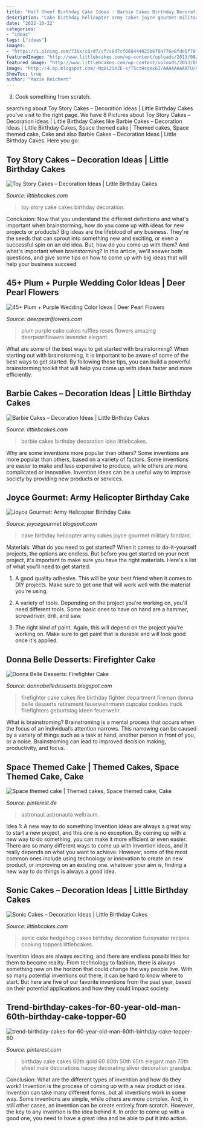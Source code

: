 ```yaml
---
title: "Half Sheet Birthday Cake Ideas : Barbie Cakes Birthday Decoration Idea Littlebcakes"
description: "Cake birthday helicopter army cakes joyce gourmet military fondant"
date: "2022-10-22"
categories:
- "ideas"
tags: ["ideas"]
images:
- "https://i.pinimg.com/736x/c8/d7/cf/c8d7cf068444025b6f0a776e8fde5f70.jpg"
featuredImage: "http://www.littlebcakes.com/wp-content/uploads/2013/08/Barbie-Birthday-Cakes-Pictures-576x1024.jpg"
featured_image: "http://www.littlebcakes.com/wp-content/uploads/2013/08/Barbie-Birthday-Cakes-Pictures-576x1024.jpg"
image: "http://4.bp.blogspot.com/-NqHi2iXZE-s/T5czHcqex6I/AAAAAAAAATU/nQIgC-NNwSI/s1600/spring+phone+photos+044.JPG"
ShowToc: true
author: "Mazie Reichert"
---
```



3. Cook something from scratch.

	

		
searching about Toy Story Cakes – Decoration Ideas | Little Birthday Cakes you've visit to the right page. We have 8 Pictures about Toy Story Cakes – Decoration Ideas | Little Birthday Cakes like Barbie Cakes – Decoration Ideas | Little Birthday Cakes, Space themed cake | Themed cakes, Space themed cake, Cake and also Barbie Cakes – Decoration Ideas | Little Birthday Cakes. Here you go:
		
    
## Toy Story Cakes – Decoration Ideas | Little Birthday Cakes

<img loading=lazy src="http://www.littlebcakes.com/wp-content/uploads/2014/02/Toy-Story-Cake-Ideas.jpg" onerror="this.onerror=null;this.src='https://tse1.mm.bing.net/th?id=OIP.SkDbF0H0TF2sYM-v-v5-wAHaLG&amp;pid=15.1';" alt="Toy Story Cakes – Decoration Ideas | Little Birthday Cakes">

_Source: littlebcakes.com_

>toy story cake cakes birthday decoration. 

	

Conclusion: Now that you understand the different definitions and what's important when brainstorming, how do you come up with ideas for new projects or products?
Big ideas are the lifeblood of any business. They're the seeds that can sprout into something new and exciting, or even a successful spin on an old idea. But, how do you come up with them? And what's important when brainstorming? In this article, we'll answer both questions, and give some tips on how to come up with big ideas that will help your business succeed.

    
## 45+ Plum + Purple Wedding Color Ideas | Deer Pearl Flowers

<img loading=lazy src="http://www.deerpearlflowers.com/wp-content/uploads/2015/05/plum-purple-ruffles-wedding-cake-with-roses.jpg" onerror="this.onerror=null;this.src='https://tse1.mm.bing.net/th?id=OIP.GaybkrPb0U3kljB87fIHjQHaKE&amp;pid=15.1';" alt="45+ Plum + Purple Wedding Color Ideas | Deer Pearl Flowers">

_Source: deerpearlflowers.com_

>plum purple cake cakes ruffles roses flowers amazing deerpearlflowers lavender elegant. 

	

What are some of the best ways to get started with brainstorming?
When starting out with brainstorming, it is important to be aware of some of the best ways to get started. By following these tips, you can build a powerful brainstorming toolkit that will help you come up with ideas faster and more efficiently.

    
## Barbie Cakes – Decoration Ideas | Little Birthday Cakes

<img loading=lazy src="http://www.littlebcakes.com/wp-content/uploads/2013/08/Barbie-Birthday-Cakes-Pictures-576x1024.jpg" onerror="this.onerror=null;this.src='https://tse2.mm.bing.net/th?id=OIP.Ovtb5qIsY0FlMeJQ9ORKYgHaNK&amp;pid=15.1';" alt="Barbie Cakes – Decoration Ideas | Little Birthday Cakes">

_Source: littlebcakes.com_

>barbie cakes birthday decoration idea littlebcakes. 

	

Why are some inventions more popular than others?
Some inventions are more popular than others, based on a variety of factors. Some inventions are easier to make and less expensive to produce, while others are more complicated or innovative. Invention ideas can be a useful way to improve society by providing new products or services.

    
## Joyce Gourmet: Army Helicopter Birthday Cake

<img loading=lazy src="http://1.bp.blogspot.com/-B1F3zde_Ns0/UkG4kFvnOTI/AAAAAAAABkw/J1mp2YUShpA/s1600/IMG_1189.jpg" onerror="this.onerror=null;this.src='https://tse3.mm.bing.net/th?id=OIP.Z9HIx_4HKZk7_JjMS9UISwHaJ4&amp;pid=15.1';" alt="Joyce Gourmet: Army Helicopter Birthday Cake">

_Source: joycegourmet.blogspot.com_

>cake birthday helicopter army cakes joyce gourmet military fondant. 

	

Materials: What do you need to get started?
When it comes to do-it-yourself projects, the options are endless. But before you get started on your next project, it's important to make sure you have the right materials. Here's a list of what you'll need to get started:
1. A good quality adhesive. This will be your best friend when it comes to DIY projects. Make sure to get one that will work well with the material you're using.

2. A variety of tools. Depending on the project you're working on, you'll need different tools. Some basic ones to have on hand are a hammer, screwdriver, drill, and saw.

3. The right kind of paint. Again, this will depend on the project you're working on. Make sure to get paint that is durable and will look good once it's applied.


    
## Donna Belle Desserts: Firefighter Cake

<img loading=lazy src="http://4.bp.blogspot.com/-NqHi2iXZE-s/T5czHcqex6I/AAAAAAAAATU/nQIgC-NNwSI/s1600/spring+phone+photos+044.JPG" onerror="this.onerror=null;this.src='https://tse3.mm.bing.net/th?id=OIP.tc25L2kfSvLSfrNjHPEAUwHaJ6&amp;pid=15.1';" alt="Donna Belle Desserts: Firefighter Cake">

_Source: donnabelledesserts.blogspot.com_

>firefighter cake cakes fire birthday fighter department fireman donna belle desserts retirement feuerwehrmann cupcake cookies truck firefighters geburtstag ideen feuerwehr. 

	

What is brainstroming? Brainstroming is a mental process that occurs when the focus of an individual’s attention narrows. This narrowing can be caused by a variety of things such as a task at hand, another person in front of you, or a noise. Brainstroming can lead to improved decision making, productivity, and focus.

    
## Space Themed Cake | Themed Cakes, Space Themed Cake, Cake

<img loading=lazy src="https://i.pinimg.com/736x/72/18/23/7218237618f5775a965a3e665380112c.jpg" onerror="this.onerror=null;this.src='https://tse1.mm.bing.net/th?id=OIP.qDGKWJqq7-t8ST_tpO-cdwHaJ4&amp;pid=15.1';" alt="Space themed cake | Themed cakes, Space themed cake, Cake">

_Source: pinterest.de_

>astronaut astronauta weltraum. 

	

Idea 1: A new way to do something
Invention ideas are always a great way to start a new project, and this one is no exception. By coming up with a new way to do something, you can make it more efficient or even easier. There are so many different ways to come up with invention ideas, and it really depends on what you want to achieve. However, some of the most common ones include using technology or innovation to create an new product, or improving on an existing one. whatever your aim is, finding a new way to do things is always a good idea.

    
## Sonic Cakes – Decoration Ideas | Little Birthday Cakes

<img loading=lazy src="http://www.littlebcakes.com/wp-content/uploads/2014/05/Sonic-Cakes-Images.jpg" onerror="this.onerror=null;this.src='https://tse2.mm.bing.net/th?id=OIP.FXqUi1_9AJ084J4nsdJzHwHaJ4&amp;pid=15.1';" alt="Sonic Cakes – Decoration Ideas | Little Birthday Cakes">

_Source: littlebcakes.com_

>sonic cake hedgehog cakes birthday decoration fussyeater recipes cooking toppers littlebcakes. 

	

Invention ideas are always exciting, and there are endless possibilities for them to become reality. From technology to fashion, there is always something new on the horizon that could change the way people live. With so many potential inventions out there, it can be hard to know where to start. But here are five of our favorite inventions from the past year, based on their potential applications and how they could impact society.

    
## Trend-birthday-cakes-for-60-year-old-man-60th-birthday-cake-topper-60

<img loading=lazy src="https://i.pinimg.com/736x/c8/d7/cf/c8d7cf068444025b6f0a776e8fde5f70.jpg" onerror="this.onerror=null;this.src='https://tse3.mm.bing.net/th?id=OIP.WCsRcN70z2CLKfP0aKsNMAHaLD&amp;pid=15.1';" alt="trend-birthday-cakes-for-60-year-old-man-60th-birthday-cake-topper-60">

_Source: pinterest.com_

>birthday cake cakes 60th gold 60 80th 50th 65th elegant man 70th sheet male decorations happy decorating silver decoration grandpa. 

	

Conclusion: What are the different types of invention and how do they work?
Invention is the process of coming up with a new product or idea. Invention can take many different forms, but all inventions work in some way. Some inventions are simple, while others are more complex. And, in still other cases, an invention can be create entirely from scratch. However, the key to any invention is the idea behind it. In order to come up with a good one, you need to have a great idea and be able to put it into action.

